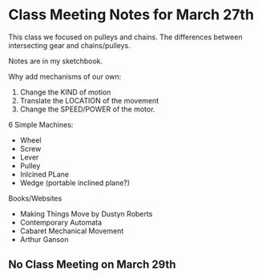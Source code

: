 # Class Meeting Notes for March 27th

This class we focused on pulleys and chains. The differences between intersecting gear and chains/pulleys.

Notes are in my sketchbook.

Why add mechanisms of our own:

1. Change the KIND of motion
2. Translate the LOCATION of the movement
3. Change the SPEED/POWER of the motor.

6 Simple Machines:

- Wheel
- Screw
- Lever
- Pulley
- Inlcined PLane
- Wedge (portable inclined plane?)

Books/Websites

- Making Things Move by Dustyn Roberts
- Contemporary Automata
- Cabaret Mechanical Movement
- Arthur Ganson

## No Class Meeting on March 29th
